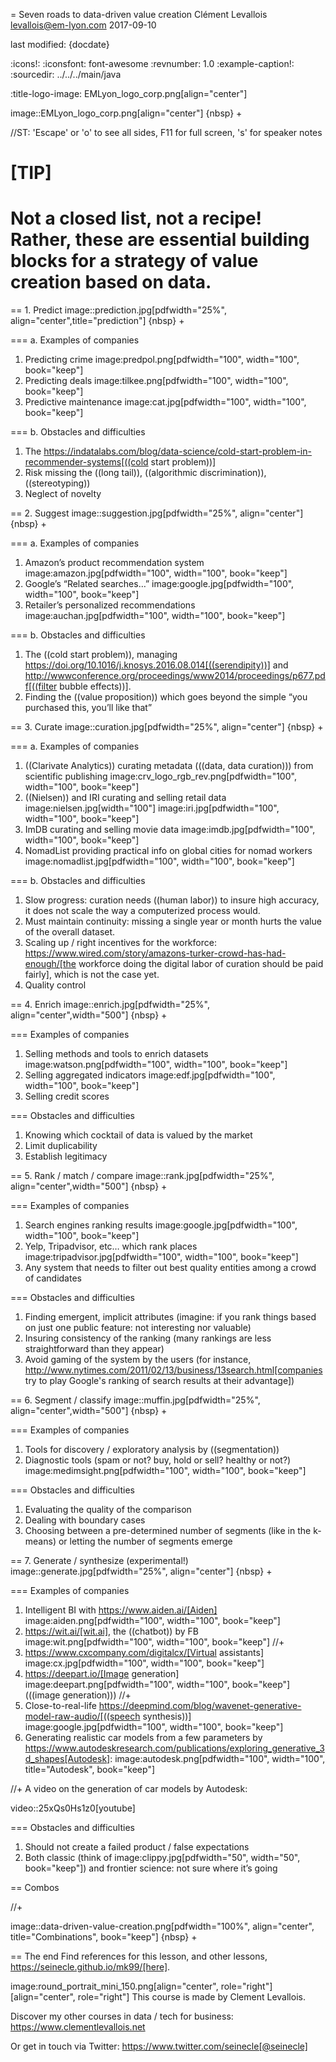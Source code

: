 = Seven roads to data-driven value creation
Clément Levallois <levallois@em-lyon.com>
2017-09-10

last modified: {docdate}

:icons!:
:iconsfont:   font-awesome
:revnumber: 1.0
:example-caption!:
:sourcedir: ../../../main/java

:title-logo-image: EMLyon_logo_corp.png[align="center"]

image::EMLyon_logo_corp.png[align="center"]
{nbsp} +

//ST: 'Escape' or 'o' to see all sides, F11 for full screen, 's' for speaker notes

[TIP]
====
Not a closed list, not a recipe!
Rather, these are essential building blocks for a strategy of value creation based on data.
====

== 1. Predict
image::prediction.jpg[pdfwidth="25%", align="center",title="prediction"]
{nbsp} +

=== a. Examples of companies
1. Predicting crime image:predpol.png[pdfwidth="100", width="100", book="keep"]
2. Predicting deals image:tilkee.png[pdfwidth="100", width="100", book="keep"]
3. Predictive maintenance image:cat.jpg[pdfwidth="100", width="100", book="keep"]

=== b. Obstacles and difficulties
1. The https://indatalabs.com/blog/data-science/cold-start-problem-in-recommender-systems[((cold start problem))]
2. Risk missing the ((long tail)), ((algorithmic discrimination)), ((stereotyping))
3. Neglect of novelty

== 2. Suggest
image::suggestion.jpg[pdfwidth="25%", align="center"]
{nbsp} +

=== a. Examples of companies
1. Amazon’s product recommendation system image:amazon.jpg[pdfwidth="100", width="100", book="keep"]
2. Google’s “Related searches…” image:google.jpg[pdfwidth="100", width="100", book="keep"]
3. Retailer’s personalized recommendations image:auchan.jpg[pdfwidth="100", width="100", book="keep"]

=== b. Obstacles and difficulties
1. The ((cold start problem)), managing https://doi.org/10.1016/j.knosys.2016.08.014[((serendipity))] and http://wwwconference.org/proceedings/www2014/proceedings/p677.pdf[((filter bubble effects))].
2. Finding the ((value proposition)) which goes beyond the simple “you purchased this, you’ll like that”

== 3. Curate
image::curation.jpg[pdfwidth="25%", align="center"]
{nbsp} +

=== a. Examples of companies
1. ((Clarivate Analytics)) curating metadata (((data, data curation))) from scientific publishing image:crv_logo_rgb_rev.png[pdfwidth="100", width="100", book="keep"]
2. ((Nielsen)) and IRI curating and selling retail data image:nielsen.jpg[width="100"] image:iri.jpg[pdfwidth="100", width="100", book="keep"]
3. ImDB curating and selling movie data image:imdb.jpg[pdfwidth="100", width="100", book="keep"]
4. NomadList providing practical info on global cities for nomad workers image:nomadlist.jpg[pdfwidth="100", width="100", book="keep"]

=== b. Obstacles and difficulties
1. Slow progress: curation needs ((human labor)) to insure high accuracy, it does not scale the way a computerized process would.
2. Must maintain continuity: missing a single year or month hurts the value of the overall dataset.
3. Scaling up / right incentives for the workforce: https://www.wired.com/story/amazons-turker-crowd-has-had-enough/[the workforce doing the digital labor of curation should be paid fairly], which is not the case yet.
4. Quality control


== 4. Enrich
image::enrich.jpg[pdfwidth="25%", align="center",width="500"]
{nbsp} +

=== Examples of companies
1. Selling methods and tools to enrich datasets image:watson.png[pdfwidth="100", width="100", book="keep"]
2. Selling aggregated indicators image:edf.jpg[pdfwidth="100", width="100", book="keep"]
3. Selling credit scores

=== Obstacles and difficulties
1. Knowing which cocktail of data is valued by the market
2. Limit duplicability
3. Establish legitimacy

== 5. Rank / match / compare
image::rank.jpg[pdfwidth="25%", align="center",width="500"]
{nbsp} +

=== Examples of companies
1. Search engines ranking results image:google.jpg[pdfwidth="100", width="100", book="keep"]
2. Yelp, Tripadvisor, etc… which rank places image:tripadvisor.jpg[pdfwidth="100", width="100", book="keep"]
3. Any system that needs to filter out best quality entities among a crowd of candidates

=== Obstacles and difficulties
1. Finding emergent, implicit attributes (imagine: if you rank things based on just one public feature: not interesting nor valuable)
2. Insuring consistency of the ranking (many rankings are less straightforward than they appear)
3. Avoid gaming of the system by the users (for instance, http://www.nytimes.com/2011/02/13/business/13search.html[companies try to play Google's ranking of search results at their advantage])

== 6. Segment / classify
image::muffin.jpg[pdfwidth="25%", align="center",width="500"]
{nbsp} +

=== Examples of companies
1. Tools for discovery / exploratory analysis by ((segmentation))
2. Diagnostic tools (spam or not? buy, hold or sell? healthy or not?) image:medimsight.png[pdfwidth="100", width="100", book="keep"]

=== Obstacles and difficulties
1. Evaluating the quality of the comparison
2. Dealing with boundary cases
3. Choosing between a pre-determined number of segments (like in the k-means) or letting the number of segments emerge

== 7. Generate / synthesize (experimental!)
image::generate.jpg[pdfwidth="25%", align="center"]
{nbsp} +

=== Examples of companies
1. Intelligent BI with https://www.aiden.ai/[Aiden] image:aiden.png[pdfwidth="100", width="100", book="keep"]
2. https://wit.ai/[wit.ai], the ((chatbot)) by FB image:wit.png[pdfwidth="100", width="100", book="keep"]
//+
3. https://www.cxcompany.com/digitalcx/[Virtual assistants] image:cx.jpg[pdfwidth="100", width="100", book="keep"]
4. https://deepart.io/[Image generation] image:deepart.png[pdfwidth="100", width="100", book="keep"] (((image generation)))
//+
5. Close-to-real-life https://deepmind.com/blog/wavenet-generative-model-raw-audio/[((speech synthesis))] image:google.jpg[pdfwidth="100", width="100", book="keep"]
6. Generating realistic car models from a few parameters by https://www.autodeskresearch.com/publications/exploring_generative_3d_shapes[Autodesk]: image:autodesk.png[pdfwidth="100", width="100", title="Autodesk", book="keep"]

//+
A video on the generation of car models by Autodesk:

video::25xQs0Hs1z0[youtube]

=== Obstacles and difficulties
1. Should not create a failed product / false expectations
2. Both classic (think of image:clippy.jpg[pdfwidth="50", width="50", book="keep"]) and frontier science: not sure where it’s going

== Combos

//+

image::data-driven-value-creation.png[pdfwidth="100%", align="center", title="Combinations", book="keep"]
{nbsp} +


== The end
Find references for this lesson, and other lessons, https://seinecle.github.io/mk99/[here].

image:round_portrait_mini_150.png[align="center", role="right"][align="center", role="right"]
This course is made by Clement Levallois.

Discover my other courses in data / tech for business: https://www.clementlevallois.net

Or get in touch via Twitter: https://www.twitter.com/seinecle[@seinecle]
